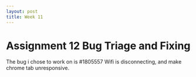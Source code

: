 ```yaml
---
layout: post
title: Week 11
---
```

# Assignment 12 Bug Triage and Fixing
The bug i chose to work on is #1805557 Wifi is disconnecting, and make chrome tab unresponsive.
